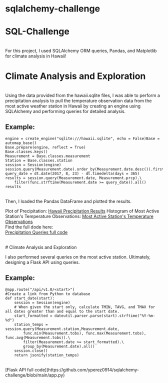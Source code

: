 # sqlalchemy-challenge
# SQL-Challenge
<br>
For this project, I used SQLAlchemy ORM queries, Pandas, and Matplotlib for climate analysis in Hawaii!
<br>

# Climate Analysis and Exploration
<br>
Using the data provided from the hawaii.sqlite files, I was able to perform a precipitation analysis to pull the temperature observation data from the most active weather station in Hawaii by creating an engine using SQLAlchemy and performing queries for detailed analysis.
<br>

## Example:

```
engine = create_engine("sqlite:///hawaii.sqlite", echo = False)Base = automap_base()
Base.prepare(engine, reflect = True)
Base.classes.keys()
Measurement = Base.classes.measurement
Station = Base.classes.station
session = Session(engine)
session.query(Measurement.date).order_by(Measurement.date.desc()).first()
query_date = dt.date(2017, 8, 23) - dt.timedelta(days = 365)
results = session.query(Measurement.date, Measurement.prcp).\
    filter(func.strftime(Measurement.date >= query_date)).all()
results
````

<br>
Then, I loaded the Pandas DataFrame and plotted the results.
<br>

Plot of Precipitation:
[Hawaii Precipitation Results](https://github.com/yperez0914/sqlalchemy-challenge/blob/main/precipitation.png)
Histogram of Most Active Station's Temperature Observations:
[Most Active Station's Temperature Observations](https://github.com/yperez0914/sqlalchemy-challenge/blob/main/Active_Station_Temp.png)
<br>
Find the full dode here: <br>
[Precipitation Queries full code](https://github.com/yperez0914/sqlalchemy-challenge/blob/main/HI_Climate.ipynb)
<br>

<br>
# Climate Analysis and Exploration
<br>

I also performed several queries on the most active station. Ultimately, designing a Flask API using queries.
<br>

## Example: 

```
@app.route("/api/v1.0/<start>")
#Create a link from Python to database
def start_date(start):
    session = Session(engine)
    # When given the start only, calculate TMIN, TAVG, and TMAX for all dates greater than and equal to the start date.
    start_formatted = dateutil.parser.parse(start).strftime("%Y-%m-%d")
    station_temps = session.query(Measurement.station,Measurement.date,
        func.min(Measurement.tobs), func.max(Measurement.tobs), func.avg(Measurement.tobs)).\
        filter(Measurement.date >= start_formatted).\
        group_by(Measurement.date).all()
    session.close()
    return jsonify(station_temps)
````

<br>
[Flask API full code](https://github.com/yperez0914/sqlalchemy-challenge/blob/main/app.py)
<br>

